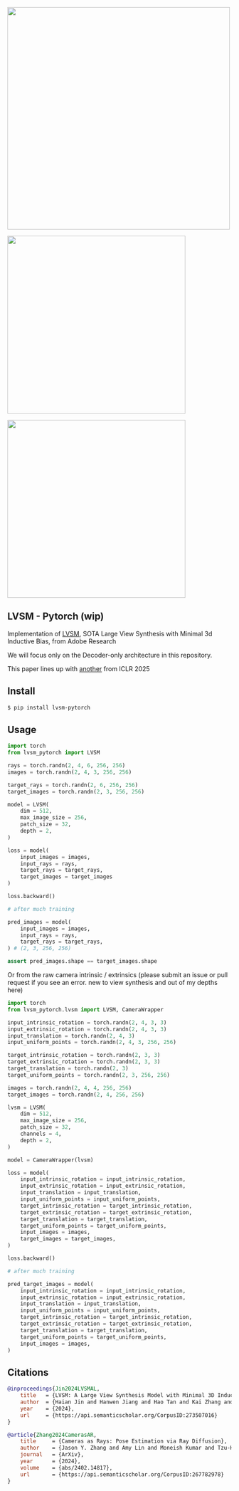 <img src="./lvsm.png" width="500px"></img>

<img src="./lvsm-finding.png" width="400px"></img>

<img src="./plucker-ray.png" width="400px"></img>

## LVSM - Pytorch (wip)

Implementation of [LVSM](https://haian-jin.github.io/projects/LVSM/), SOTA Large View Synthesis with Minimal 3d Inductive Bias, from Adobe Research

We will focus only on the Decoder-only architecture in this repository.

This paper lines up with <a href="https://openreview.net/forum?id=A8Vuf2e8y6">another</a> from ICLR 2025

## Install

```bash
$ pip install lvsm-pytorch
```

## Usage

```python
import torch
from lvsm_pytorch import LVSM

rays = torch.randn(2, 4, 6, 256, 256)
images = torch.randn(2, 4, 3, 256, 256)

target_rays = torch.randn(2, 6, 256, 256)
target_images = torch.randn(2, 3, 256, 256)

model = LVSM(
    dim = 512,
    max_image_size = 256,
    patch_size = 32,
    depth = 2,
)

loss = model(
    input_images = images,
    input_rays = rays,
    target_rays = target_rays,
    target_images = target_images
)

loss.backward()

# after much training

pred_images = model(
    input_images = images,
    input_rays = rays,
    target_rays = target_rays,
) # (2, 3, 256, 256)

assert pred_images.shape == target_images.shape
```

Or from the raw camera intrinsic / extrinsics (please submit an issue or pull request if you see an error. new to view synthesis and out of my depths here)

```python
import torch
from lvsm_pytorch.lvsm import LVSM, CameraWrapper

input_intrinsic_rotation = torch.randn(2, 4, 3, 3)
input_extrinsic_rotation = torch.randn(2, 4, 3, 3)
input_translation = torch.randn(2, 4, 3)
input_uniform_points = torch.randn(2, 4, 3, 256, 256)

target_intrinsic_rotation = torch.randn(2, 3, 3)
target_extrinsic_rotation = torch.randn(2, 3, 3)
target_translation = torch.randn(2, 3)
target_uniform_points = torch.randn(2, 3, 256, 256)

images = torch.randn(2, 4, 4, 256, 256)
target_images = torch.randn(2, 4, 256, 256)

lvsm = LVSM(
    dim = 512,
    max_image_size = 256,
    patch_size = 32,
    channels = 4,
    depth = 2,
)

model = CameraWrapper(lvsm)

loss = model(
    input_intrinsic_rotation = input_intrinsic_rotation,
    input_extrinsic_rotation = input_extrinsic_rotation,
    input_translation = input_translation,
    input_uniform_points = input_uniform_points,
    target_intrinsic_rotation = target_intrinsic_rotation,
    target_extrinsic_rotation = target_extrinsic_rotation,
    target_translation = target_translation,
    target_uniform_points = target_uniform_points,
    input_images = images,
    target_images = target_images,
)

loss.backward()

# after much training

pred_target_images = model(
    input_intrinsic_rotation = input_intrinsic_rotation,
    input_extrinsic_rotation = input_extrinsic_rotation,
    input_translation = input_translation,
    input_uniform_points = input_uniform_points,
    target_intrinsic_rotation = target_intrinsic_rotation,
    target_extrinsic_rotation = target_extrinsic_rotation,
    target_translation = target_translation,
    target_uniform_points = target_uniform_points,
    input_images = images,
)

```

## Citations

```bibtex
@inproceedings{Jin2024LVSMAL,
    title   = {LVSM: A Large View Synthesis Model with Minimal 3D Inductive Bias},
    author  = {Haian Jin and Hanwen Jiang and Hao Tan and Kai Zhang and Sai Bi and Tianyuan Zhang and Fujun Luan and Noah Snavely and Zexiang Xu},
    year    = {2024},
    url     = {https://api.semanticscholar.org/CorpusID:273507016}
}
```

```bibtex
@article{Zhang2024CamerasAR,
    title     = {Cameras as Rays: Pose Estimation via Ray Diffusion},
    author    = {Jason Y. Zhang and Amy Lin and Moneish Kumar and Tzu-Hsuan Yang and Deva Ramanan and Shubham Tulsiani},
    journal   = {ArXiv},
    year      = {2024},
    volume    = {abs/2402.14817},
    url       = {https://api.semanticscholar.org/CorpusID:267782978}
}
```
